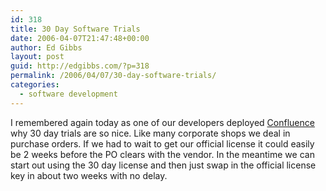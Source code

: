 ```yaml
---
id: 318
title: 30 Day Software Trials
date: 2006-04-07T21:47:48+00:00
author: Ed Gibbs
layout: post
guid: http://edgibbs.com/?p=318
permalink: /2006/04/07/30-day-software-trials/
categories:
  - software development
---
```

I remembered again today as one of our developers deployed [Confluence](http://www.atlassian.com/software/confluence/) why 30 day trials are so nice. Like many corporate shops we deal in purchase orders. If we had to wait to get our official license it could easily be 2 weeks before the PO clears with the vendor. In the meantime we can start out using the 30 day license and then just swap in the official license key in about two weeks with no delay.